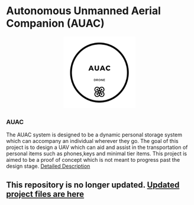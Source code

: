 # Autonomous Unmanned Aerial Companion (AUAC)

<p align = "center">
<img src = "https://github.com/AUAC-Technologies/Snyder-Drone/blob/master/AUAC_assets/original/AUAC_LOGO.jpg" width = "195" height = "195"/>
</p>

### AUAC
The AUAC system is designed to be a dynamic personal storage system which can accompany an individual wherever they go. The goal of this project is to design a UAV which can aid and assist in the transportation of personal items such as phones,keys and minimal tier items. This project is aimed to be a proof of concept which is not meant to progress past the design stage. [Detailed Description](https://github.com/nyameaama/Autonomous-UAV/blob/master/docs/description.md)


## This repository is no longer updated. [Updated project files are here](https://github.com/AUAC-Technologies/AUAC-Core-Flight)
